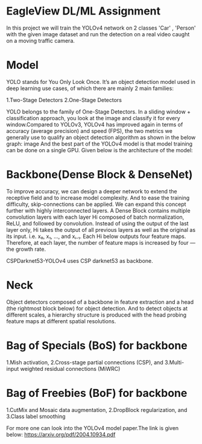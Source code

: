 # EagleView DL/ML Assignment
In this project we will train the YOLOv4 network on 2 classes 'Car' , 'Person' with the given image dataset and run the detection on a real video caught on a moving traffic camera.
# Model
YOLO stands for You Only Look Once. It’s an object detection model used in deep learning use cases, of which there are mainly 2 main families:

1.Two-Stage Detectors
2.One-Stage Detectors

YOLO belongs to the family of One-Stage Detectors. In a sliding window + classification approach, you look at the image and classify it for every window.Compared to YOLOv3, YOLOv4 has improved again in terms of accuracy (average precision) and speed (FPS), the two metrics we generally use to qualify an object detection algorithm as shown in the below graph: image And the best part of the YOLOv4 model is that model training can be done on a single GPU. Given below is the architecture of the model:

# Backbone(Dense Block & DenseNet)
To improve accuracy, we can design a deeper network to extend the receptive field and to increase model complexity. And to ease the training difficulty, skip-connections can be applied. We can expand this concept further with highly interconnected layers.
A Dense Block contains multiple convolution layers with each layer Hi composed of batch normalization, ReLU, and followed by convolution. Instead of using the output of the last layer only, Hi takes the output of all previous layers as well as the original as its input. i.e. x₀, x₁, …, and xᵢ₋₁. Each Hi below outputs four feature maps. Therefore, at each layer, the number of feature maps is increased by four — the growth rate.

CSPDarknet53-YOLOv4 uses CSP darknet53 as backbone.


# Neck
Object detectors composed of a backbone in feature extraction and a head (the rightmost block below) for object detection. And to detect objects at different scales, a hierarchy structure is produced with the head probing feature maps at different spatial resolutions.

# Bag of Specials (BoS) for backbone
1.Mish activation,
2.Cross-stage partial connections (CSP), and
3.Multi-input weighted residual connections (MiWRC)


# Bag of Freebies (BoF) for backbone
1.CutMix and Mosaic data augmentation,
2.DropBlock regularization, and
3.Class label smoothing



For more one can look into the YOLOv4 model paper.The link is given below:
https://arxiv.org/pdf/2004.10934.pdf
